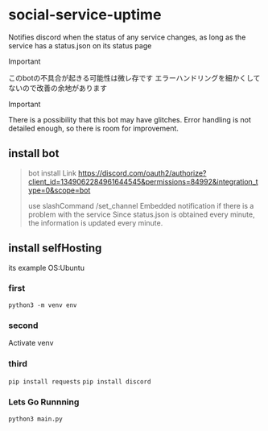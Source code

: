 # social-service-uptime
Notifies discord when the status of any service changes, as long as the service has a status.json on its status page

> [!IMPORTANT]
> このbotの不具合が起きる可能性は微レ存です
> エラーハンドリングを細かくしてないので改善の余地があります

> [!IMPORTANT]
> There is a possibility that this bot may have glitches.
> Error handling is not detailed enough, so there is room for improvement.


## install bot
> bot install Link
> https://discord.com/oauth2/authorize?client_id=1349062284961644545&permissions=84992&integration_type=0&scope=bot
> 
> use slashCommand
> /set_channel <Textchannel>
> Embedded notification if there is a problem with the service
> Since status.json is obtained every minute, the information is updated every minute.

## install selfHosting
its example OS:Ubuntu
### first
`python3 -m venv env`

### second
Activate venv

### third
`pip install requests`
`pip install discord`

### Lets Go Runnning
`python3 main.py`
